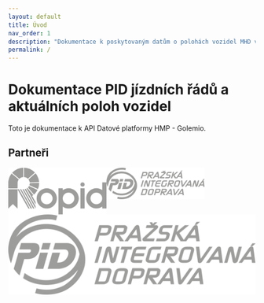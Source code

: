 ```yaml
---
layout: default
title: Úvod
nav_order: 1
description: "Dokumentace k poskytovaným datům o polohách vozidel MHD v Praze."
permalink: /
---
```


# Dokumentace PID jízdních řádů a aktuálních poloh vozidel

Toto je dokumentace k API Datové platformy HMP - Golemio.

## Partneři

<img src="/assets/images/logos/ROPID_logo_grey.svg" alt="Logo ROPID" style="float: left; min-width:200px; width: 30%;"/>
<img src="/assets/images/logos/PID_logo_grey.svg" alt="Logo PID" style="float: left; min-width:200px; width: 30%;"/>

![PID](/assets/images/logos/PID_logo_grey.svg)
